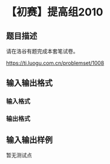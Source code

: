 # 【初赛】提高组2010

## 题目描述

请在洛谷有题完成本套笔试卷。

https://ti.luogu.com.cn/problemset/1008

## 输入输出格式

### 输入格式

### 输出格式

## 输入输出样例

暂无测试点

